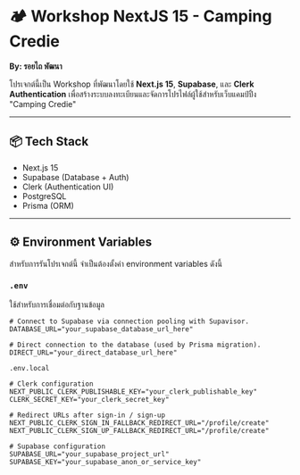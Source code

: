 # 🏕️ Workshop NextJS 15 - Camping Credie  
**By: รอยไถ พัฒนา**

โปรเจกต์นี้เป็น Workshop ที่พัฒนาโดยใช้ **Next.js 15**, **Supabase**, และ **Clerk Authentication** เพื่อสร้างระบบลงทะเบียนและจัดการโปรไฟล์ผู้ใช้สำหรับเว็บแคมป์ปิ้ง "Camping Credie"

---

## 📦 Tech Stack

- Next.js 15
- Supabase (Database + Auth)
- Clerk (Authentication UI)
- PostgreSQL
- Prisma (ORM)

---

## ⚙️ Environment Variables

สำหรับการรันโปรเจกต์นี้ จำเป็นต้องตั้งค่า environment variables ดังนี้

### `.env`

ใช้สำหรับการเชื่อมต่อกับฐานข้อมูล

```env
# Connect to Supabase via connection pooling with Supavisor.
DATABASE_URL="your_supabase_database_url_here"

# Direct connection to the database (used by Prisma migration).
DIRECT_URL="your_direct_database_url_here"

.env.local

# Clerk configuration
NEXT_PUBLIC_CLERK_PUBLISHABLE_KEY="your_clerk_publishable_key"
CLERK_SECRET_KEY="your_clerk_secret_key"

# Redirect URLs after sign-in / sign-up
NEXT_PUBLIC_CLERK_SIGN_IN_FALLBACK_REDIRECT_URL="/profile/create"
NEXT_PUBLIC_CLERK_SIGN_UP_FALLBACK_REDIRECT_URL="/profile/create"

# Supabase configuration
SUPABASE_URL="your_supabase_project_url"
SUPABASE_KEY="your_supabase_anon_or_service_key"


